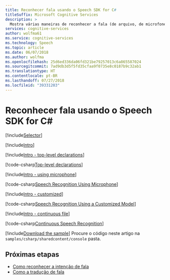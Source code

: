 ```yaml
---
title: Reconhecer fala usando o Speech SDK for C#
titleSuffix: Microsoft Cognitive Services
description: >
  Mostra várias maneiras de reconhecer a fala (de arquivo, de microfone, com um modelo personalizado, de forma contínua ou única) usando o Speech SDK for C#.
services: cognitive-services
author: wolfma61
ms.service: cognitive-services
ms.technology: Speech
ms.topic: article
ms.date: 06/07/2018
ms.author: wolfma
ms.openlocfilehash: 25d6ed336da06fd321be79257013c6a865587024
ms.sourcegitcommit: 7ad9db3d5f5fd35cfaa9f0735e8c0187b9c32ab1
ms.translationtype: HT
ms.contentlocale: pt-BR
ms.lasthandoff: 07/27/2018
ms.locfileid: "39331203"
---
```

# <a name="recognize-speech-by-using-the-speech-sdk-for-c"></a>Reconhecer fala usando o Speech SDK for C#

[!include[Selector](../../../includes/cognitive-services-speech-service-how-to-recognize-speech-selector.md)]

[!include[Intro](../../../includes/cognitive-services-speech-service-how-to-recognize-speech-intro.md)]

[!include[Intro - top-level declarations](../../../includes/cognitive-services-speech-service-how-to-toplevel-declarations.md)]

[!code-csharp[Top-level declarations](~/samples-cognitive-services-speech-sdk/samples/csharp/sharedcontent/console/speech_recognition_samples.cs#toplevel)]

[!include[Intro - using microphone](../../../includes/cognitive-services-speech-service-how-to-recognize-speech-microphone.md)]

[!code-csharp[Speech Recognition Using Microphone](~/samples-cognitive-services-speech-sdk/samples/csharp/sharedcontent/console/speech_recognition_samples.cs#recognitionWithMicrophone)]

[!include[Intro - customized](../../../includes/cognitive-services-speech-service-how-to-recognize-speech-customized.md)]

[!code-csharp[Speech Recognition Using a Customized Model](~/samples-cognitive-services-speech-sdk/samples/csharp/sharedcontent/console/speech_recognition_samples.cs#recognitionCustomized)]

[!include[Intro - continuous file](../../../includes/cognitive-services-speech-service-how-to-recognize-speech-continuous.md)]

[!code-csharp[Continuous Speech Recognition](~/samples-cognitive-services-speech-sdk/samples/csharp/sharedcontent/console/speech_recognition_samples.cs#recognitionContinuousWithFile)]

[!include[Download the sample](../../../includes/cognitive-services-speech-service-speech-sdk-sample-download-h2.md)]
Procure o código neste artigo na `samples/csharp/sharedcontent/console` pasta.

## <a name="next-steps"></a>Próximas etapas

- [Como reconhecer a intenção de fala](how-to-recognize-intents-from-speech-csharp.md)
- [Como a tradução de fala](how-to-translate-speech-csharp.md)

